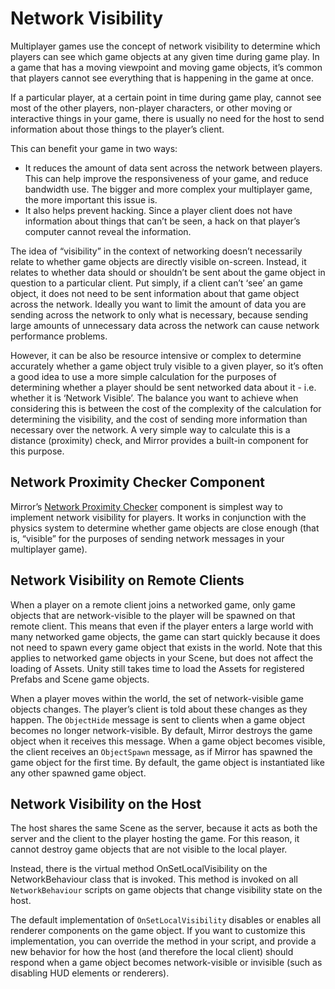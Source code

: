 # Network Visibility

Multiplayer games use the concept of network visibility to determine which players can see which game objects at any given time during game play. In a game that has a moving viewpoint and moving game objects, it’s common that players cannot see everything that is happening in the game at once.

If a particular player, at a certain point in time during game play, cannot see most of the other players, non-player characters, or other moving or interactive things in your game, there is usually no need for the host to send information about those things to the player’s client.

This can benefit your game in two ways:
-   It reduces the amount of data sent across the network between players. This can help improve the responsiveness of your game, and reduce bandwidth use. The bigger and more complex your multiplayer game, the more important this issue is.
-   It also helps prevent hacking. Since a player client does not have information about things that can’t be seen, a hack on that player’s computer cannot reveal the information.

The idea of “visibility” in the context of networking doesn’t necessarily relate to whether game objects are directly visible on-screen. Instead, it relates to whether data should or shouldn’t be sent about the game object in question to a particular client. Put simply, if a client can’t ‘see’ an game object, it does not need to be sent information about that game object across the network. Ideally you want to limit the amount of data you are sending across the network to only what is necessary, because sending large amounts of unnecessary data across the network can cause network performance problems.

However, it can be also be resource intensive or complex to determine accurately whether a game object truly visible to a given player, so it’s often a good idea to use a more simple calculation for the purposes of determining whether a player should be sent networked data about it - i.e. whether it is ‘Network Visible’. The balance you want to achieve when considering this is between the cost of the complexity of the calculation for determining the visibility, and the cost of sending more information than necessary over the network. A very simple way to calculate this is a distance (proximity) check, and Mirror provides a built-in component for this purpose.

## Network Proximity Checker Component

Mirror’s [Network Proximity Checker](../Components/NetworkProximityChecker.md) component is simplest way to implement network visibility for players. It works in conjunction with the physics system to determine whether game objects are close enough (that is, “visible” for the purposes of sending network messages in your multiplayer game).

## Network Visibility on Remote Clients

When a player on a remote client joins a networked game, only game objects that are network-visible to the player will be spawned on that remote client. This means that even if the player enters a large world with many networked game objects, the game can start quickly because it does not need to spawn every game object that exists in the world. Note that this applies to networked game objects in your Scene, but does not affect the loading of Assets. Unity still takes time to load the Assets for registered Prefabs and Scene game objects.

When a player moves within the world, the set of network-visible game objects changes. The player’s client is told about these changes as they happen. The `ObjectHide` message is sent to clients when a game object becomes no longer network-visible. By default, Mirror destroys the game object when it receives this message. When a game object becomes visible, the client receives an `ObjectSpawn` message, as if Mirror has spawned the game object for the first time. By default, the game object is instantiated like any other spawned game object.

## Network Visibility on the Host

The host shares the same Scene as the server, because it acts as both the server and the client to the player hosting the game. For this reason, it cannot destroy game objects that are not visible to the local player.

Instead, there is the virtual method OnSetLocalVisibility on the NetworkBehaviour class that is invoked. This method is invoked on all `NetworkBehaviour` scripts on game objects that change visibility state on the host.

The default implementation of `OnSetLocalVisibility` disables or enables all renderer components on the game object. If you want to customize this implementation, you can override the method in your script, and provide a new behavior for how the host (and therefore the local client) should respond when a game object becomes network-visible or invisible (such as disabling HUD elements or renderers).
